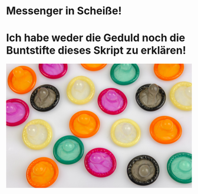 # Messenger in Scheiße!
# Ich habe weder die Geduld noch die Buntstifte dieses Skript zu erklären!
![](condoms-3112006_1920.jpg )
